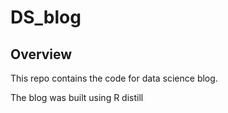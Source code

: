 # DS_blog

## Overview 
This repo contains the code for data science blog.

The blog was built using R distill
